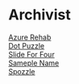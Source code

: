 # Archivist

<a href="https://devpost.com/software/azure-rehab-rehabilitation-trainer-with-robotic-arm-and-ai">Azure Rehab</a><br>
<a href="https://devpost.com/software/dot-puzzle">Dot Puzzle</a><br>
<a href="https://devpost.com/software/slide-for-four">Slide For Four</a><br>
<a href="https://devpost.com/software/sample-name-73grof">Sameple Name</a><br>
<a href="https://devpost.com/software/spozzle">Spozzle</a><br>
